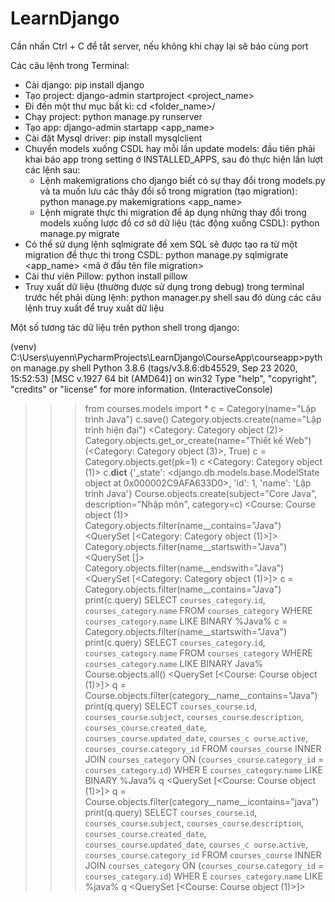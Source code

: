 # LearnDjango

Cần nhấn Ctrl + C để tắt server, nếu không khi chạy lại sẽ báo cùng port

Các câu lệnh trong Terminal:
- Cài django: pip install django
- Tạo project: django-admin startproject <project_name>
- Đi đến một thư mục bất kì: cd <folder_name>/
- Chạy project: python manage.py runserver
- Tạo app: django-admin startapp <app_name>
- Cài đặt Mysql driver: pip install mysqlclient
- Chuyển models xuống CSDL hay mỗi lần update models: đầu tiên phải khai báo app trong setting ở INSTALLED_APPS,
sau đó thực hiện lần lượt các lệnh sau:
	+ Lệnh makemigrations cho django biết có sự thay đổi trong models.py và ta muốn lưu các thây đổi số trong migration (tạo migration):   python manage.py makemigrations <app_name>
	+ Lệnh migrate thực thi migration để áp dụng những thay đổi trong models xuống lược đồ cơ sở dữ liệu (tác động xuống CSDL):	python manage.py migrate
- Có thể sử dụng lệnh sqlmigrate để xem SQL sẽ được tạo ra từ một migration để thực thi trong CSDL:
	python manage.py sqlmigrate <app_name> <mã ở đầu tên file migration> 
- Cài thư viên Pillow:	python install pillow
- Truy xuất dữ liệu (thường được sử dụng trong debug) trong terminal trước hết phải dùng lệnh: python manager.py shell
sau đó dùng các câu lệnh truy xuất để truy xuất dữ liệu

Một số tương tác dữ liệu trên python shell trong django:

(venv) C:\Users\uyenn\PycharmProjects\LearnDjango\CourseApp\courseapp>python manage.py shell
Python 3.8.6 (tags/v3.8.6:db45529, Sep 23 2020, 15:52:53) [MSC v.1927 64 bit (AMD64)] on win32
Type "help", "copyright", "credits" or "license" for more information.
(InteractiveConsole)
>>> from courses.models import *
>>> c = Category(name="Lập trình Java")
>>> c.save()
>>> Category.objects.create(name="Lập trình hiện đại")
<Category: Category object (2)>
>>> Category.objects.get_or_create(name="Thiết kế Web")
(<Category: Category object (3)>, True)
>>> c = Category.objects.get(pk=1)
>>> c
<Category: Category object (1)>
>>> c.__dict__
{'_state': <django.db.models.base.ModelState object at 0x000002C9AFA633D0>, 'id': 1, 'name': 'Lập trình Java'}
>>> Course.objects.create(subject="Core Java", description="Nhập môn", category=c)
<Course: Course object (1)>
>>> Category.objects.filter(name__contains="Java")
<QuerySet [<Category: Category object (1)>]>
>>> Category.objects.filter(name__startswith="Java")
<QuerySet []>
>>> Category.objects.filter(name__endswith="Java")
<QuerySet [<Category: Category object (1)>]>
>>> c = Category.objects.filter(name__contains="Java")
>>> print(c.query)
SELECT `courses_category`.`id`, `courses_category`.`name` FROM `courses_category` WHERE `courses_category`.`name` LIKE BINARY %Java%
>>> c = Category.objects.filter(name__startswith="Java")
>>> print(c.query)
SELECT `courses_category`.`id`, `courses_category`.`name` FROM `courses_category` WHERE `courses_category`.`name` LIKE BINARY Java%
>>> Course.objects.all()
<QuerySet [<Course: Course object (1)>]>
>>> q = Course.objects.filter(category__name__contains="Java")
>>> print(q.query)
SELECT `courses_course`.`id`, `courses_course`.`subject`, `courses_course`.`description`, `courses_course`.`created_date`, `courses_course`.`updated_date`, `courses_c
ourse`.`active`, `courses_course`.`category_id` FROM `courses_course` INNER JOIN `courses_category` ON (`courses_course`.`category_id` = `courses_category`.`id`) WHER
E `courses_category`.`name` LIKE BINARY %Java%
>>> q
<QuerySet [<Course: Course object (1)>]>
>>> q = Course.objects.filter(category__name__icontains="java")
>>> print(q.query)
SELECT `courses_course`.`id`, `courses_course`.`subject`, `courses_course`.`description`, `courses_course`.`created_date`, `courses_course`.`updated_date`, `courses_c
ourse`.`active`, `courses_course`.`category_id` FROM `courses_course` INNER JOIN `courses_category` ON (`courses_course`.`category_id` = `courses_category`.`id`) WHER
E `courses_category`.`name` LIKE %java%
>>> q
<QuerySet [<Course: Course object (1)>]>
>>>






